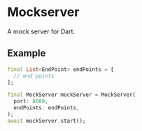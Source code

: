 # Mockserver

A mock server for Dart.

## Example

```dart
final List<EndPoint> endPoints = [
  // end points
];

final MockServer mockServer = MockServer(
  port: 8080,
  endPoints: endPoints,
);
await mockServer.start();
```